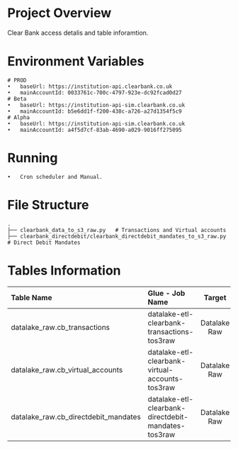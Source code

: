 # Project Overview

Clear Bank access detalis and table inforamtion.

# Environment Variables

	# PROD
	•	baseUrl: https://institution-api.clearbank.co.uk
	•	mainAccountId: 0033761c-700c-4797-923e-dc92fcad0d27
	# Beta
	•	baseUrl: https://institution-api-sim.clearbank.co.uk
	•	mainAccountId: b5e6dd1f-f200-438c-a726-a27d1354f5c9
	# Alpha
	•	baseUrl: https://institution-api-sim.clearbank.co.uk
	•	mainAccountId: a4f5d7cf-83ab-4690-a029-9016ff275095

# Running

	•	Cron scheduler and Manual.

# File Structure
    .
    ├── clearbank_data_to_s3_raw.py   # Transactions and Virtual accounts
	├── clearbank_directdebit/clearbank_directdebit_mandates_to_s3_raw.py   # Direct Debit Mandates


# Tables Information
|Table Name|Glue - Job Name|Target|Schedule|
|:--------|:-------|:-----:|--------:|
|datalake_raw.cb_transactions|datalake-etl-clearbank-transactions-tos3raw|Datalake Raw|Manual|
|datalake_raw.cb_virtual_accounts|datalake-etl-clearbank-virtual-accounts-tos3raw|Datalake Raw|30 00 * * ? *|
|datalake_raw.cb_directdebit_mandates|datalake-etl-clearbank-directdebit-mandates-tos3raw|Datalake Raw|Manual|
